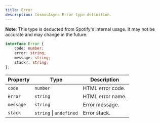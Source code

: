 ```yaml
---
title: Error
description: CosmosAsync Error type definition.
---
```


**Note**: This type is deducted from Spotify's internal usage. It may not be accurate and may change in the future.

```ts
interface Error {
    code: number;
    error: string;
    message: string;
    stack?: string;
};
```

| Property | Type | Description |
| --- | --- | --- |
| `code` | `number` | HTML error code. |
| `error` | `string` | HTML error name. |
| `message` | `string` | Error message. |
| `stack` | `string` &#124; `undefined` | Error stack. |